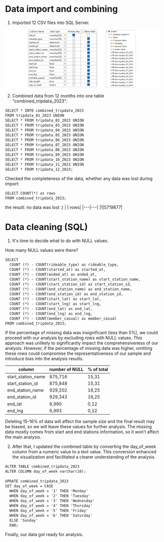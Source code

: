 # Data import and combining

1. Imported 12 CSV files into SQL Server.

![](/Cyclistic%20Customer%20Behavior%20Analysis/screenshots/import_MSSQL.png)

2. Combined data from 12 months into one table "combined_tripdata_2023":
```
SELECT * INTO combined_tripdata_2023 
FROM tripdata_01_2023 UNION  
SELECT * FROM tripdata_02_2023 UNION
SELECT * FROM tripdata_03_2023 UNION
SELECT * FROM tripdata_04_2023 UNION
SELECT * FROM tripdata_05_2023 UNION
SELECT * FROM tripdata_06_2023 UNION
SELECT * FROM tripdata_07_2023 UNION
SELECT * FROM tripdata_08_2023 UNION
SELECT * FROM tripdata_09_2023 UNION
SELECT * FROM tripdata_10_2023 UNION
SELECT * FROM tripdata_11_2023 UNION
SELECT * FROM tripdata_12_2023;
```
Checked the completeness of the data, whether any data was lost during import:
```
SELECT COUNT(*) as rows
FROM combined_tripdata_2023;
```
the result: no data was lost :)
| | rows|
|---|---|
|1|5719877|

# Data cleaning (SQL)
1.	It's time to decide what to do with NULL values.

How many NULL values were there?
```
SELECT 
  COUNT (*) - COUNT(rideable_type) as rideable_type,
  COUNT (*) - COUNT(started_at) as started_at,
  COUNT (*) - COUNT(ended_at) as ended_at,
  COUNT (*) - COUNT(start_station_name) as start_station_name,
  COUNT (*) - COUNT(start_station_id) as start_station_id,
  COUNT (*) - COUNT(end_station_name) as end_station_name,
  COUNT (*) - COUNT(end_station_id) as end_station_id,
  COUNT (*) - COUNT(start_lat) as start_lat,
  COUNT (*) - COUNT(start_lng) as start_lng,
  COUNT (*) - COUNT(end_lat) as end_lat,
  COUNT (*) - COUNT(end_lng) as end_lng,
  COUNT (*) - COUNT(member_casual) as member_casual
FROM combined_tripdata_2023;
```
If the percentage of missing data was insignificant (less than 5%), we could proceed with our analysis by excluding rows with NULL values. This approach was unlikely to significantly impact the comprehensiveness of our analysis. However, if the percentage of missing data was higher, omitting these rows could compromise the representativeness of our sample and introduce bias into the analysis results.

|column|number of NULL|% of total|
|---|---|---|
|start_station_name|875,716|15,31|
|start_station_id|875,848|15,31|
|end_station_name|929,202|16,25|
|end_station_id|929,343|16,25|
|end_lat|6,990|0,12|
|end_lng|6,993|0,12|

Deleting 15-16% of data will affect the sample size and the final result may be biased, so we will leave these values for further analysis. The missing data mostly comes from start and end stations information, so it won’t affect the main analysis.

2. After that, I updated the combined table by converting the day_of_week column from a numeric value to a text value. This conversion enhanced the visualization and facilitated a clearer understanding of the analysis.

```
ALTER TABLE combined_tripdata_2023
ALTER COLUMN day_of_week varchar(10);

UPDATE combined_tripdata_2023
SET day_of_week = CASE
  WHEN day_of_week = '1' THEN 'Monday'
  WHEN day_of_week = '2' THEN 'Tuesday'
  WHEN day_of_week = '3' THEN 'Wednesday'
  WHEN day_of_week = '4' THEN 'Thursday'
  WHEN day_of_week = '5' THEN 'Friday'
  WHEN day_of_week = '6' THEN 'Saturday'
  ELSE 'Sunday'
  END;
```
Finally, our data got ready for analysis.
